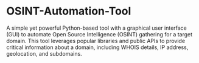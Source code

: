 # OSINT-Automation-Tool
A simple yet powerful Python-based tool with a graphical user interface (GUI) to automate Open Source Intelligence (OSINT) gathering for a target domain. This tool leverages popular libraries and public APIs to provide critical information about a domain, including WHOIS details, IP address, geolocation, and subdomains.
